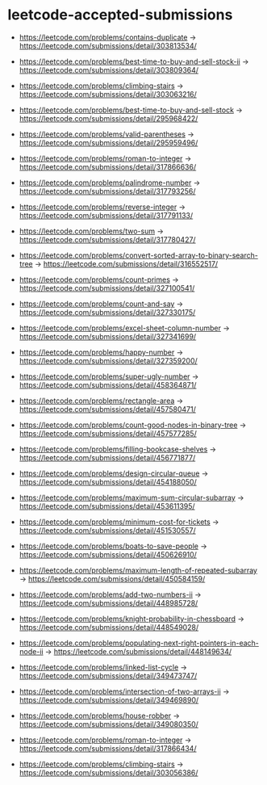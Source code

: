 # leetcode-accepted-submissions

- https://leetcode.com/problems/contains-duplicate -> https://leetcode.com/submissions/detail/303813534/
- https://leetcode.com/problems/best-time-to-buy-and-sell-stock-ii -> https://leetcode.com/submissions/detail/303809364/
- https://leetcode.com/problems/climbing-stairs -> https://leetcode.com/submissions/detail/303063216/
- https://leetcode.com/problems/best-time-to-buy-and-sell-stock -> https://leetcode.com/submissions/detail/295968422/
- https://leetcode.com/problems/valid-parentheses -> https://leetcode.com/submissions/detail/295959496/

- https://leetcode.com/problems/roman-to-integer -> https://leetcode.com/submissions/detail/317866636/
- https://leetcode.com/problems/palindrome-number -> https://leetcode.com/submissions/detail/317793256/
- https://leetcode.com/problems/reverse-integer -> https://leetcode.com/submissions/detail/317791133/
- https://leetcode.com/problems/two-sum -> https://leetcode.com/submissions/detail/317780427/
- https://leetcode.com/problems/convert-sorted-array-to-binary-search-tree -> https://leetcode.com/submissions/detail/316552517/
- https://leetcode.com/problems/count-primes -> https://leetcode.com/submissions/detail/327100541/
- https://leetcode.com/problems/count-and-say -> https://leetcode.com/submissions/detail/327330175/
- https://leetcode.com/problems/excel-sheet-column-number -> https://leetcode.com/submissions/detail/327341699/
- https://leetcode.com/problems/happy-number -> https://leetcode.com/submissions/detail/327359200/

- https://leetcode.com/problems/super-ugly-number -> https://leetcode.com/submissions/detail/458364871/
- https://leetcode.com/problems/rectangle-area -> https://leetcode.com/submissions/detail/457580471/
- https://leetcode.com/problems/count-good-nodes-in-binary-tree -> https://leetcode.com/submissions/detail/457577285/
- https://leetcode.com/problems/filling-bookcase-shelves -> https://leetcode.com/submissions/detail/456771877/
- https://leetcode.com/problems/design-circular-queue -> https://leetcode.com/submissions/detail/454188050/
- https://leetcode.com/problems/maximum-sum-circular-subarray -> https://leetcode.com/submissions/detail/453611395/
- https://leetcode.com/problems/minimum-cost-for-tickets -> https://leetcode.com/submissions/detail/451530557/
- https://leetcode.com/problems/boats-to-save-people -> https://leetcode.com/submissions/detail/450626910/
- https://leetcode.com/problems/maximum-length-of-repeated-subarray -> https://leetcode.com/submissions/detail/450584159/
- https://leetcode.com/problems/add-two-numbers-ii -> https://leetcode.com/submissions/detail/448985728/
- https://leetcode.com/problems/knight-probability-in-chessboard -> https://leetcode.com/submissions/detail/448549028/
- https://leetcode.com/problems/populating-next-right-pointers-in-each-node-ii -> https://leetcode.com/submissions/detail/448149634/
- https://leetcode.com/problems/linked-list-cycle -> https://leetcode.com/submissions/detail/349473747/
- https://leetcode.com/problems/intersection-of-two-arrays-ii -> https://leetcode.com/submissions/detail/349469890/
- https://leetcode.com/problems/house-robber -> https://leetcode.com/submissions/detail/349080350/
- https://leetcode.com/problems/roman-to-integer -> https://leetcode.com/submissions/detail/317866434/
- https://leetcode.com/problems/climbing-stairs -> https://leetcode.com/submissions/detail/303056386/